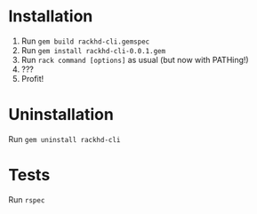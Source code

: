 # Installation

1. Run `gem build rackhd-cli.gemspec`
1. Run `gem install rackhd-cli-0.0.1.gem`
1. Run `rack command [options]` as usual (but now with PATHing!)
1. ???
1. Profit!


# Uninstallation

Run `gem uninstall rackhd-cli`

# Tests

Run `rspec`
